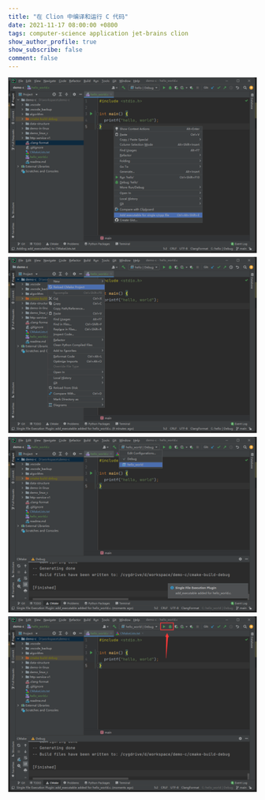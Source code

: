 ```yaml
---
title: "在 Clion 中编译和运行 C 代码"
date: 2021-11-17 08:00:00 +0800
tags: computer-science application jet-brains clion
show_author_profile: true
show_subscribe: false
comment: false
---
```


<div style="text-align: center; margin: 5px auto">
<img src="/image/computer-science/application/jet-brans/clion/build-and-run-02.png">
</div>

<div style="text-align: center; margin: 5px auto">
<img src="/image/computer-science/application/jet-brans/clion/build-and-run-04.png">
</div>

<div style="text-align: center; margin: 5px auto">
<img src="/image/computer-science/application/jet-brans/clion/build-and-run-06.png">
</div>

<div style="text-align: center; margin: 5px auto">
<img src="/image/computer-science/application/jet-brans/clion/build-and-run-08.png">
</div>
